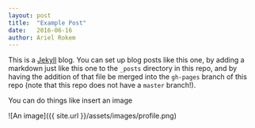```yaml
---
layout: post
title:  "Example Post"
date:   2016-06-16
author: Ariel Rokem
---
```


This is a [Jekyll][jekyll] blog. You can set up blog posts like this one, by
adding a markdown just like this one to the `_posts` directory in this repo, and
by having the addition of that file be merged into the `gh-pages` branch of this
repo (note that this repo does not have a `master` branch!).

[jekyll]:    http://jekyllrb.com

You can do things like insert an image

![An image]({{ site.url }}/assets/images/profile.png)
